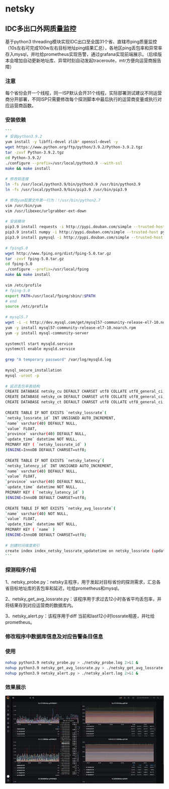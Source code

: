 # netsky
## IDC多出口外网质量监控

基于python3 threading模块实现IDC出口至全国31个省、直辖市ping质量监控（10s左右可完成100w左右目标地址ping结果汇总），各地区ping丢包率和异常率存入mysql，并吐给prometheus实现告警，通过grafana实现前端展示。（后续版本会增加自动更新地址库、异常时刻自动发起traceroute，mtr方便向运营商报告障）

### 注意
每个省份会开一个线程，同一ISP默认会开31个线程，实际部署测试建议不同运营商分开部署，不同ISP只需要修改每个探测脚本中最后执行的运营商变量或执行对应运营商函数。

### 安装依赖

~~~bash
```
# 安装python3.9.2
yum install -y libffi-devel zlib* openssl-devel -y
wget https://www.python.org/ftp/python/3.9.2/Python-3.9.2.tgz
tar -zxvf Python-3.9.2.tgz
cd Python-3.9.2/
./configure --prefix=/usr/local/python3.9 --with-ssl
make && make install

# 修改软连接
ln -fs /usr/local/python3.9/bin/python3.9 /usr/bin/python3.9
ln -fs /usr/local/python3.9/bin/pip3.9 /usr/bin/pip3.9
 
# 修改yum配置文件第一行为：!/usr/bin/python2.7
vim /usr/bin/yum
vim /usr/libexec/urlgrabber-ext-down

# 安装模块
pip3.9 install requests -i http://pypi.douban.com/simple --trusted-host pypi.douban.com
pip3.9 install numpy -i http://pypi.douban.com/simple --trusted-host pypi.douban.com
pip3.9 install pymysql -i http://pypi.douban.com/simple --trusted-host pypi.douban.com

# fping5.0
wget http://www.fping.org/dist/fping-5.0.tar.gz
tar -zxvf fping-5.0.tar.gz
cd fping-5.0
./configure --prefix=/usr/local/fping
make && make install
 
vim /etc/profile
# fping-5.0
export PATH=/usr/local/fping/sbin/:$PATH
# end
source /etc/profile

# mysql5.7
wget -i -c http://dev.mysql.com/get/mysql57-community-release-el7-10.noarch.rpm
yum -y install mysql57-community-release-el7-10.noarch.rpm
yum -y install mysql-community-server
 
systemctl start mysqld.service
systemctl enable mysqld.service
 
grep "A temporary password" /var/log/mysqld.log

mysql_secure_installation
mysql -uroot -p

# 延迟丢包率表结构
CREATE DATABASE netsky_cu DEFAULT CHARSET utf8 COLLATE utf8_general_ci;
CREATE DATABASE netsky_cm DEFAULT CHARSET utf8 COLLATE utf8_general_ci;
CREATE DATABASE netsky_ct DEFAULT CHARSET utf8 COLLATE utf8_general_ci;
 
CREATE TABLE IF NOT EXISTS `netsky_lossrate`(
`netsky_lossrate_id` INT UNSIGNED AUTO_INCREMENT,
`name` varchar(40) DEFAULT NULL,
`value` FLOAT,
`province` varchar(40) DEFAULT NULL,
`update_time` datetime NOT NULL,
PRIMARY KEY ( `netsky_lossrate_id` )
)ENGINE=InnoDB DEFAULT CHARSET=utf8;
 
CREATE TABLE IF NOT EXISTS `netsky_latency`(
`netsky_latency_id` INT UNSIGNED AUTO_INCREMENT,
`name` varchar(40) DEFAULT NULL,
`value` FLOAT,
`province` varchar(40) DEFAULT NULL,
`update_time` datetime NOT NULL,
PRIMARY KEY ( `netsky_latency_id` )
)ENGINE=InnoDB DEFAULT CHARSET=utf8;
 
CREATE TABLE IF NOT EXISTS `netsky_avg_lossrate`(
`name` varchar(40) NOT NULL,
`value` FLOAT,
`update_time` datetime NOT NULL,
PRIMARY KEY ( `name` )
)ENGINE=InnoDB DEFAULT CHARSET=utf8;
 
# 创建时间维度索引
create index index_netsky_lossrate_updatetime on netsky_lossrate (update_time);
```
~~~

### 探测程序介绍

1、netsky_probe.py：netsky主程序，用于发起对目标省份的探测需求，汇总各省目标地址库的丢包率和延迟，吐给prometheus和mysql。

2、netsky_get_avg_lossrate.py：该程序用于求过去12小时各省平均丢包率，并将结果存到对应运营商的数据库内。

3、netsky_alert.py：该程序用于diff 当前和last12小时lossrate相差，并吐给prometheus。

### 修改程序中数据库信息及对应告警条目信息

### 使用

```bash
nohup python3.9 netsky_probe.py > ./netsky_probe.log 2>&1 &
nohup python3.9 netsky_get_avg_lossrate.py > ./netsky_get_avg_lossrate.log 2>&1 &
nohup python3.9 netsky_alert.py > ./netsky_alert.log 2>&1 &
```

### 效果展示
![image](https://github.com/arnohub/netsky/blob/main/example.png)
